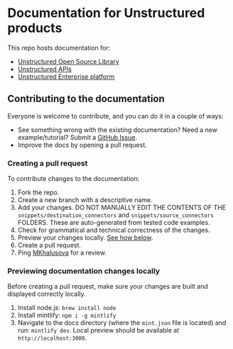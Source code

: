 # Documentation for Unstructured products

This repo hosts documentation for: 

* [Unstructured Open Source Library](https://github.com/Unstructured-IO/unstructured) 
* [Unstructured APIs](https://unstructured.io/api-key-hosted)
* [Unstructured Enterprise platform](https://unstructured.io/platform)

## Contributing to the documentation

Everyone is welcome to contribute, and you can do it in a couple of ways:

* See something wrong with the existing documentation? Need a new example/tutorial? Submit a [GitHub Issue](https://github.com/huggingface/cookbook/issues).
* Improve the docs by opening a pull request. 

### Creating a pull request

To contribute changes to the documentation:

1. Fork the repo.
2. Create a new branch with a descriptive name.
3. Add your changes. DO NOT MANUALLY EDIT THE CONTENTS OF THE `snippets/destination_connectors` and `snippets/source_connectors` FOLDERS. These are auto-generated from tested code examples. 
4. Check for grammatical and technical correctness of the changes. 
5. Preview your changes locally. [See how below](#previewing-documentation-changes-locally). 
6. Create a pull request.
7. Ping [MKhalusova](https://github.com/mkhalusova) for a review.

### Previewing documentation changes locally

Before creating a pull request, make sure your changes are built and displayed correctly locally. 

1. Install node.js: `brew install node`
2. Install mintlify: `npm i -g mintlify`
3. Navigate to the docs directory (where the `mint.json` file is located) and run: `mintlify dev`. Local preview should be available at `http://localhost:3000`.

